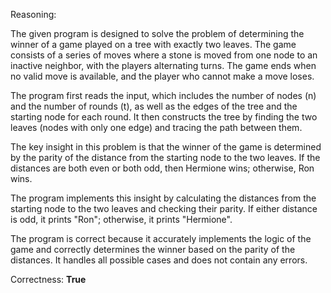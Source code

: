Reasoning:

The given program is designed to solve the problem of determining the winner of a game played on a tree with exactly two leaves. The game consists of a series of moves where a stone is moved from one node to an inactive neighbor, with the players alternating turns. The game ends when no valid move is available, and the player who cannot make a move loses.

The program first reads the input, which includes the number of nodes (n) and the number of rounds (t), as well as the edges of the tree and the starting node for each round. It then constructs the tree by finding the two leaves (nodes with only one edge) and tracing the path between them.

The key insight in this problem is that the winner of the game is determined by the parity of the distance from the starting node to the two leaves. If the distances are both even or both odd, then Hermione wins; otherwise, Ron wins.

The program implements this insight by calculating the distances from the starting node to the two leaves and checking their parity. If either distance is odd, it prints "Ron"; otherwise, it prints "Hermione".

The program is correct because it accurately implements the logic of the game and correctly determines the winner based on the parity of the distances. It handles all possible cases and does not contain any errors.

Correctness: **True**
